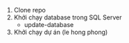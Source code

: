 1. Clone repo
2. Khởi chạy database trong SQL Server
     - update-database
3. Khởi chạy dự án
(le hong phong)